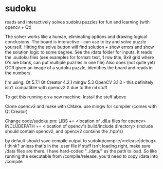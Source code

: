 # sudoku
reads and interactively solves sudoku puzzles for fun and learning (with opencv + Qt)

The solver works like a human, eliminating options and drawing logical conclusions.
The board is interactive - can use to try and solve puzzle yourself. Hitting the solve button will find solution + show errors and show the solution logic to some degree.
See the /data folder for inputs. It reads the .sudoku files (see examples for format: text, 1 row title, 9x9 grid where 0's are blank, can put multiple puzzles in one file)
Also does (not quite yet) OCR given an image of a sudoku puzzle, identifies the board and reads in the numbers.


I'm using:
Qt 5.7.1
Qt Creator 4.2.1
mingw 5.3
OpenCV 3.1.0 - this definitely isn't compatible with opencv2.X due to the ml stuff


To get this running on a new machine:
  Install the stuff above
	
  Clone opencv3 and make with CMake. use mingw for compiler (comes with Qt Creator)
	
  Change code/sudoku.pro:
    LIBS += <location of .dll.a files for opencv>
    INCLUDEPATH += <location of opencv's build/include directory> (include should contain opencv2, and opencv2 contains the .hpp's)
														 
  by default should save compile output to sudoku/compile/<release|debug>. I think? unless that's in the .user file
  if stuff isn't loading right, make sure /data files are there. I have hard-coded "../data/<puzzle files>" as the path to load. So like         running the executable from /compile/release, you'd need to copy /data into /compile
    
